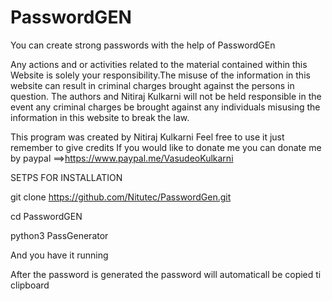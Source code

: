 # PasswordGEN
You can create strong passwords with the help of PasswordGEn

Any actions and or activities related to the material contained within this Website is solely your responsibility.The misuse of the information in this website can result in criminal charges brought against the persons in question. The authors and Nitiraj Kulkarni will not be held responsible in the event any criminal charges be brought against any individuals misusing the information in this website to break the law.

This program was created by Nitiraj Kulkarni Feel free to use it just remember to give credits If you would like to donate me you can donate me by paypal ==>https://www.paypal.me/VasudeoKulkarni 

SETPS FOR INSTALLATION

git clone https://github.com/Nitutec/PasswordGen.git

cd PasswordGEN

python3 PassGenerator

And you have it running

After the password is generated the password will automaticall be copied ti clipboard

